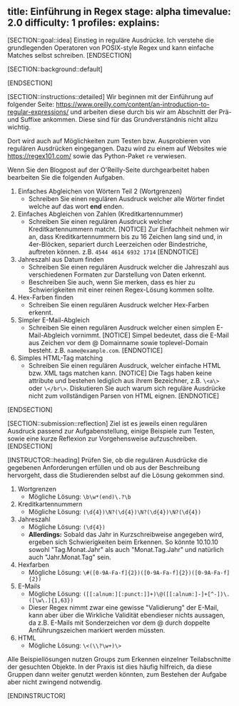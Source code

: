 title: Einführung in Regex
stage: alpha
timevalue: 2.0
difficulty: 1
profiles:
explains:
---
[SECTION::goal::idea]
Einstieg in reguläre Ausdrücke. Ich verstehe die grundlegenden Operatoren von POSIX-style Regex 
und kann einfache Matches selbst schreiben.
[ENDSECTION]

[SECTION::background::default]

[ENDSECTION]

[SECTION::instructions::detailed]
Wir beginnen mit der Einführung auf folgender Seite: 
https://www.oreilly.com/content/an-introduction-to-regular-expressions/ und arbeiten diese durch 
bis wir am Abschnitt der Prä- und Suffixe ankommen. Diese sind für das Grundverständnis nicht 
allzu wichtig.

Dort wird auch auf Möglichkeiten zum Testen bzw. Ausprobieren von regulären Ausdrücken eingegangen. 
Dazu wird zu einem auf Websites wie https://regex101.com/ sowie das Python-Paket `re` verwiesen.

Wenn Sie den Blogpost auf der O'Reilly-Seite durchgearbeitet haben bearbeiten Sie die folgenden 
Aufgaben.

1. Einfaches Abgleichen von Wörtern Teil 2 (Wortgrenzen)
    - Schreiben Sie einen regulären Ausdruck welcher alle Wörter findet welche auf das wort **end** 
   enden.
2. Einfaches Abgleichen von Zahlen (Kreditkartennummer)
    - Schreiben Sie einen regulären Ausdruck welcher Kreditkartennummern matcht. 
[NOTICE]
Zur Einfachheit nehmen wir an, dass Kreditkartennummern bis zu 16 Zeichen lang sind und, in 
4er-Blöcken, separiert durch Leerzeichen oder Bindestriche, auftreten können. 
z.B. `4544 4614 6932 1714`
[ENDNOTICE]
3. Jahreszahl aus Datum finden
    - Schreiben Sie einen regulären Ausdruck welcher die Jahreszahl aus verschiedenen Formaten zur 
   Darstellung von Daten erkennt.
    - Beschreiben Sie auch, wenn Sie merken, dass es hier zu Schwierigkeiten mit einer reinen 
   Regex-Lösung kommen sollte.
4. Hex-Farben finden
    - Schreiben Sie einen regulären Ausdruck welcher Hex-Farben erkennt.
5. Simpler E-Mail-Abgleich
    - Schreiben Sie einen regulären Ausdruck welcher einen simplen E-Mail-Abgleich vornimmt.
[NOTICE]
Simpel bedeutet, dass die E-Mail aus Zeichen vor dem @ Domainname sowie toplevel-Domain besteht. 
z.B. `name@example.com`.
[ENDNOTICE]
6. Simples HTML-Tag matching
    - Schreiben Sie einen regulären Ausdruck, welcher einfache HTML bzw. XML tags matchen kann.
[NOTICE]
Die Tags haben keine attribute und bestehen lediglich aus ihrem Bezeichner, z.B. `\<a\>` oder 
`\</br\>`. Diskutieren Sie auch warum sich reguläre Ausdrücke nicht zum vollständigen 
Parsen von HTML eignen.
[ENDNOTICE]

[ENDSECTION]

[SECTION::submission::reflection]
Ziel ist es jeweils einen regulären Ausdruck passend zur Aufgabenstellung, einige 
Beispiele zum Testen, sowie eine kurze Reflexion zur Vorgehensweise aufzuschreiben.
[ENDSECTION]

[INSTRUCTOR::heading]
Prüfen Sie, ob die regulären Ausdrücke die gegebenen Anforderungen erfüllen und ob aus der 
Beschreibung hervorgeht, dass die Studierenden selbst auf die Lösung gekommen sind.

1. Wortgrenzen
   - Mögliche Lösung: `\b\w*(end)\.?\b`
2. Kreditkartennummern
   - Mögliche Lösung: `(\d{4})\N?(\d{4})\N?(\d{4})\N?(\d{4})`
3. Jahreszahl
   - Mögliche Lösung: `(\d{4})`
   - **Allerdings:** Sobald das Jahr in Kurzschreibweise angegeben wird, ergeben sich 
     Schwierigkeiten beim Erkennen. So könnte 10.10.10 sowohl "Tag.Monat.Jahr" als auch 
     "Monat.Tag.Jahr" und natürlich auch "Jahr.Monat.Tag" sein. 
4. Hexfarben
   - Mögliche Lösung: `\#([0-9A-Fa-f]{2})([0-9A-Fa-f]{2})([0-9A-Fa-f]{2})`
5. E-Mails
   - Mögliche Lösung: `([[:alnum:][:punct:]]+)\@([[:alnum:]-]+[^-])\.([\w\.]{1,63})`
   - Dieser Regex nimmt zwar eine gewisse "Validierung" der E-Mail, kann aber über die Wirkliche 
     Validität ebendieser nichts aussagen, da z.B. E-Mails mit Sonderzeichen vor dem @ durch 
     doppelte Anführungszeichen markiert werden müssten.
6. HTML
   - Mögliche Lösung: `\<(\\?\w+)\>`

Alle Beispiellösungen nutzen Groups zum Erkennen einzelner Teilabschnitte der gesuchten Objekte. 
In der Praxis ist dies häufig hilfreich, da diese Gruppen dann weiter genutzt werden könnten, 
zum Bestehen der Aufgabe aber nicht zwingend notwendig. 

[ENDINSTRUCTOR]
